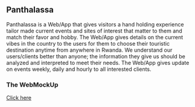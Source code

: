 ## Panthalassa

Panthalassa is a Web/App that gives visitors a hand holding experience tailor made current events and sites of interest that matter to them and match their favor and hobby. The Web/App gives details on the current vibes in the country to the users for them to choose their touristic destination anytime from anywhere in Rwanda. We understand our users/clients better than anyone; the information they give us should be analyzed and interpreted to meet their needs. The Web/App gives update on events weekly, daily and hourly to all interested clients.

### The WebMockUp

[Click here](https://www.figma.com/file/YqX6irZLTxZ7YDBRent8XI/Phantalassa-App?node-id=0%3A1)